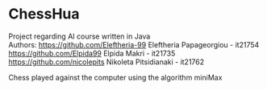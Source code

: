 # ChessHua

Project regarding AI course written in Java\
Authors: https://github.com/Eleftheria-99 Eleftheria Papageorgiou - it21754\
https://github.com/Elpida99 Elpida Makri - it21735\
https://github.com/nicolepits Nikoleta Pitsidianaki - it21762

Chess played against the computer using the algorithm miniMax
